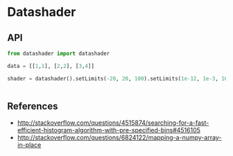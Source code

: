 # Datashader


## API

```python
from datashader import datashader

data = [[1,1], [2,2], [3,4]]

shader = datashader().setLimits(-20, 20, 100).setLimits(1e-12, 1e-3, 100, scale_type='log10').initialize()



```

## References
* http://stackoverflow.com/questions/4515874/searching-for-a-fast-efficient-histogram-algorithm-with-pre-specified-bins#4516105
* http://stackoverflow.com/questions/6824122/mapping-a-numpy-array-in-place
